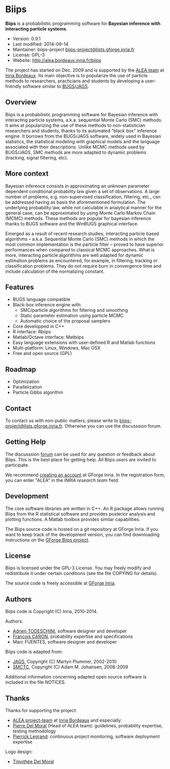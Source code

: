 Biips
=============================================================================
**Biips** is a probabilistic programming software for **Bayesian inference with interacting particle systems**.

- Version:       0.9.1
- Last modified: 2014-09-14
- Maintainer:    biips-project <biips-project@lists.gforge.inria.fr>
- License:       GPL-3
- Website:       <http://alea.bordeaux.inria.fr/biips>

The project has started on Dec. 2009 and is supported by the [ALEA team](http://alea.bordeaux.inria.fr/) at [Inria Bordeaux](http://www.inria.fr/centre/bordeaux).
Its main objective is to popularize the use of particle methods to researchers, practicians and students by developing a user-friendly software similar to [BUGS](http://www.mrc-bsu.cam.ac.uk/software/bugs/)/[JAGS](http://mcmc-jags.sourceforge.net/).

Overview
-----------------------------------------------------------------------------
 Biips is a probabilistic programming software for Bayesian inference with interacting particle systems, a.k.a. sequential Monte Carlo (SMC) methods.
 It aims at popularizing the use of these methods to non-statistician researchers and students, thanks to its automated "black box" inference engine.
 It borrows from the BUGS/JAGS software, widely used in Bayesian statistics, the statistical modeling with graphical models and the language associated with their descriptions.
 Unlike MCMC methods used by BUGS/JAGS, SMC methods are more adapted to dynamic problems (tracking, signal filtering, etc).

More context
-----------------------------------------------------------------------------
Bayesian inference consists in approximating an unknown parameter dependent conditional probability law given a set of observations. A large number of problems, e.g. non-supervised classification, filtering, etc., can be addressed having as basis the aforementioned formulation. The underlying probability law, while not calculable in analytical manner for the general case, can be approximated by using Monte Carlo Markov Chain (MCMC) methods. These methods are popular for bayesian inference thanks to BUGS software and the WinBUGS graphical interface.

Emerged as a result of recent research studies, interacting particle based algorithms – a.k.a. Sequential Monte Carlo (SMC) methods in which the most common implementation is the particle filter – proved to have superior performances when compared to classical MCMC approaches. What is more, interacting particle algorithms are well adapted for dynamic estimation problems as encountered, for example, in filtering, tracking or classification problems. They do not require burn in convergence time and include calculation of the normalizing constant.

Features
-----------------------------------------------------------------------------
- BUGS language compatible
- Black-box inference engine with:
    - SMC/particle algorithms for filtering and smoothing
    - Static parameter estimation using particle MCMC
    - Automatic choice of the proposal samplers
- Core developped in C++
- R interface: Rbiips
- Matlab/Octave interface: Matbiips
- Easy language extensions with user-defined R and Matlab functions
- Multi-platform: Linux, Windows, Mac OSX
- Free and open source (GPL)

Roadmap
-----------------------------------------------------------------------------
- Optimization
- Parallelization
- Particle Gibbs algorithm

Contact
-----------------------------------------------------------------------------
To contact us with non-public matters, please write to <biips-project@lists.gforge.inria.fr>.
Otherwise you can use the discusssion forum.

Getting Help
----------------------------------------------------------------------------- 
The discusssion [forum](https://gforge.inria.fr/forum/?group_id=2515) can be used for any question or feedback about Biips.
This is the best place for getting help. All Biips users are invited to participate.

We recommend [creating an account](https://gforge.inria.fr/account/register.php) at GForge Inria.
In the registration form, you can enter "ALEA" in the *INRIA research team* field.

Development
----------------------------------------------------------------------------- 
The core software libraries are written in C++.
An R package allows running Biips from the R statistical software and provides posterior analysis and plotting functions.
A Matlab toolbox provides similar capabilities.

The Biips source code is hosted on a git repository at GForge Inria. If you want to keep track of the development version, you can find downloading instructions on the [GForge Biips project](https://gforge.inria.fr/scm/?group_id=2515).

License
----------------------------------------------------------------------------- 
Biips is licensed under the GPL-3 License. You may freely modify and redistribute it under certain conditions (see the file COPYING for details).

The source code is freely accessible at [GForge Inria](https://gforge.inria.fr/projects/biips/).

Authors
-----------------------------------------------------------------------------
Biips code is Copyright (C) Inria, 2010-2014.

Authors:

- [Adrien TODESCHINI](https://sites.google.com/site/adrientodeschini/), software designer and developer
- [Francois CARON](http://www.stats.ox.ac.uk/~caron/), probability expertise and specifications
- Marc FUENTES, software designer and developer

Biips code is adapted from:

- [JAGS](http://mcmc-jags.sourceforge.net/), Copyright (C) Martyn Plummer, 2002-2010
- [SMCTC](http://www2.warwick.ac.uk/fac/sci/statistics/staff/academic-research/johansen/smctc/), Copyright (C) Adam M. Johansen, 2008-2009
  
Additional information concerning adapted open source software
is included in the file NOTICES.

Thanks
-----------------------------------------------------------------------------
Thanks for supporting the project:

- [ALEA project-team](http://alea.bordeaux.inria.fr) at [Inria Bordeaux](http://www.inria.fr/centre/bordeaux)
and especially:
- [Pierre Del Moral](http://www.math.u-bordeaux1.fr/~pdelmora/) (Head of ALEA team): guidelines, probability expertise, testing methodology
- [Pierrick Legrand](http://www.sm.u-bordeaux2.fr/~legrand/): continuous project monitoring, software deployment expertise

Logo design:

- [Timothée Del Moral](http://rubis3.blogspot.fr/)
